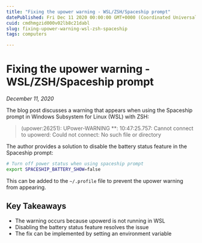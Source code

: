 ```yaml
---
title: "Fixing the upower warning - WSL/ZSH/Spaceship prompt"
datePublished: Fri Dec 11 2020 00:00:00 GMT+0000 (Coordinated Universal Time)
cuid: cmdhmgzid000v02lb8c21dabl
slug: fixing-upower-warning-wsl-zsh-spaceship
tags: computers

---
```



# Fixing the upower warning - WSL/ZSH/Spaceship prompt
*December 11, 2020*

The blog post discusses a warning that appears when using the Spaceship prompt in Windows Subsystem for Linux (WSL) with ZSH:

> (upower:26251): UPower-WARNING **: 10:47:25.757: Cannot connect to upowerd: Could not connect: No such file or directory

The author provides a solution to disable the battery status feature in the Spaceship prompt:

```bash
# Turn off power status when using spaceship prompt
export SPACESHIP_BATTERY_SHOW=false
```

This can be added to the `~/.profile` file to prevent the upower warning from appearing.

## Key Takeaways

- The warning occurs because upowerd is not running in WSL
- Disabling the battery status feature resolves the issue
- The fix can be implemented by setting an environment variable
